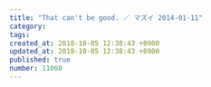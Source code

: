 ```yaml
---
title: "That can't be good. ／ マズイ 2014-01-11"
category: 
tags: 
created_at: 2018-10-05 12:38:43 +0900
updated_at: 2018-10-05 12:38:43 +0900
published: true
number: 11060
---
```



